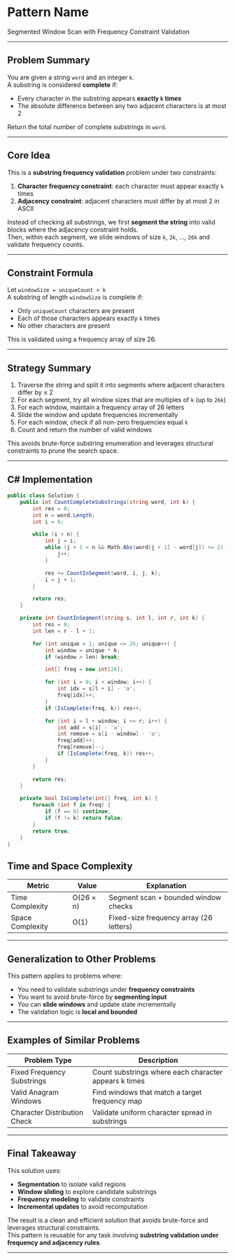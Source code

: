 # Pattern Name  
Segmented Window Scan with Frequency Constraint Validation

---

## Problem Summary

You are given a string `word` and an integer `k`.  
A substring is considered **complete** if:

- Every character in the substring appears **exactly `k` times**
- The absolute difference between any two adjacent characters is at most 2

Return the total number of complete substrings in `word`.

---

## Core Idea

This is a **substring frequency validation** problem under two constraints:

1. **Character frequency constraint**: each character must appear exactly `k` times
2. **Adjacency constraint**: adjacent characters must differ by at most 2 in ASCII

Instead of checking all substrings, we first **segment the string** into valid blocks where the adjacency constraint holds.  
Then, within each segment, we slide windows of size `k`, `2k`, ..., `26k` and validate frequency counts.

---

## Constraint Formula

Let `windowSize = uniqueCount × k`  
A substring of length `windowSize` is complete if:

- Only `uniqueCount` characters are present
- Each of those characters appears exactly `k` times
- No other characters are present

This is validated using a frequency array of size 26.

---

## Strategy Summary

1. Traverse the string and split it into segments where adjacent characters differ by ≤ 2
2. For each segment, try all window sizes that are multiples of `k` (up to `26k`)
3. For each window, maintain a frequency array of 26 letters
4. Slide the window and update frequencies incrementally
5. For each window, check if all non-zero frequencies equal `k`
6. Count and return the number of valid windows

This avoids brute-force substring enumeration and leverages structural constraints to prune the search space.

---

## C# Implementation

```csharp
public class Solution {
    public int CountCompleteSubstrings(string word, int k) {
        int res = 0;
        int n = word.Length;
        int i = 0;

        while (i < n) {
            int j = i;
            while (j + 1 < n && Math.Abs(word[j + 1] - word[j]) <= 2) {
                j++;
            }

            res += CountInSegment(word, i, j, k);
            i = j + 1;
        }

        return res;
    }

    private int CountInSegment(string s, int l, int r, int k) {
        int res = 0;
        int len = r - l + 1;

        for (int unique = 1; unique <= 26; unique++) {
            int window = unique * k;
            if (window > len) break;

            int[] freq = new int[26];

            for (int i = 0; i < window; i++) {
                int idx = s[l + i] - 'a';
                freq[idx]++;
            }
            if (IsComplete(freq, k)) res++;

            for (int i = l + window; i <= r; i++) {
                int add = s[i] - 'a';
                int remove = s[i - window] - 'a';
                freq[add]++;
                freq[remove]--;
                if (IsComplete(freq, k)) res++;
            }
        }

        return res;
    }

    private bool IsComplete(int[] freq, int k) {
        foreach (int f in freq) {
            if (f == 0) continue;
            if (f != k) return false;
        }
        return true;
    }
}
```

## Time and Space Complexity

| Metric           | Value        | Explanation                                      |
|------------------|--------------|--------------------------------------------------|
| Time Complexity  | O(26 × n)    | Segment scan + bounded window checks            |
| Space Complexity | O(1)         | Fixed-size frequency array (26 letters)         |

---

## Generalization to Other Problems

This pattern applies to problems where:

- You need to validate substrings under **frequency constraints**
- You want to avoid brute-force by **segmenting input**
- You can **slide windows** and update state incrementally
- The validation logic is **local and bounded**

---

## Examples of Similar Problems

| Problem Type                | Description                                         |
|----------------------------|-----------------------------------------------------|
| Fixed Frequency Substrings | Count substrings where each character appears k times  
| Valid Anagram Windows      | Find windows that match a target frequency map  
| Character Distribution Check | Validate uniform character spread in substrings  

---

## Final Takeaway

This solution uses:

- **Segmentation** to isolate valid regions  
- **Window sliding** to explore candidate substrings  
- **Frequency modeling** to validate constraints  
- **Incremental updates** to avoid recomputation

The result is a clean and efficient solution that avoids brute-force and leverages structural constraints.  
This pattern is reusable for any task involving **substring validation under frequency and adjacency rules**.



---
